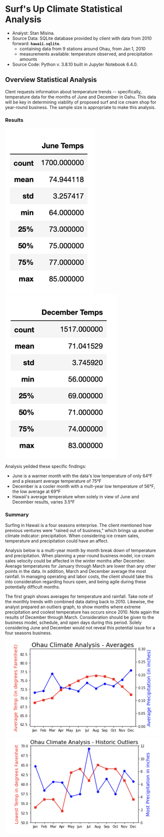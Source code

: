 # Surf's Up Climate Statistical Analysis  
  
  * Analyst: Stan Misina. 
  * Source Data: SQLite database provided by client with data from 2010 forward: **`hawaii.sqlite`**.  
      - containing data from 9 stations around Ohau, from Jan 1, 2010    
      - measurements available: temperature observed, and precipitation amounts
  * Source Code: Python v. 3.8.10 built in Jupyter Notebook 6.4.0. 
  
## Overview Statistical Analysis  
  
Clent requests information about temperature trends -- specifically, temperature data for the months of June and December in Oahu. This data will be key in determining viability of proposed surf and ice cream shop for year-round business.  The sample size is appropriate to make this analysis.  
  
  
### Results  
  
![june_results](readme_resources/june_temps.png)
![dec_results](readme_resources/dec_temps.png)
  
Analysis yeilded these specific findings:  
  
* June is a warmer month with the data's low temperature of only 64&deg;F and a pleasant average temperature of 75&deg;F  
* December is a cooler month with a mult-year low temperature of 56&deg;F, the low average at 69&deg;F 
* Hawaii's average temperature when solely in view of June and December results, varies 3.5&deg;F 


### Summary  
  
Surfing in Hawaii is a four seasons enterprise. The client mentioned how previous ventures were "rained out of business," which brings up another climate indicator: precipitation. When considering ice cream sales, temperature and precipitation could have an affect. 
  
Analysis below is a multi-year month by month break down of temperature and precipitation. When planning a year-round business model, ice cream sales velocity could be affected in the winter months after December. Average temperatures for January through March are lower than any other points in the data. In addition, March and December average the most rainfall. In managing operating and labor costs, the client should take this into consideration regarding hours open, and being agile during these potentially difficult months.

The first graph shows averages for temperature and rainfall. Take note of the monthly trends with combined data dating back to 2010. Likewise, the analyst prepared an outliers graph, to show months where extreme precipitation and coolest temperature has occurs since 2010. Note again the results of December through March. Consideration should be given to the business model, schedule, and open days during this period. Solely considering June and December would not reveal this potential issue for a four seasons business.<br/>
  
  
![averages](readme_resources/year_average.png)
![outliers](readme_resources/outliers.png)  

